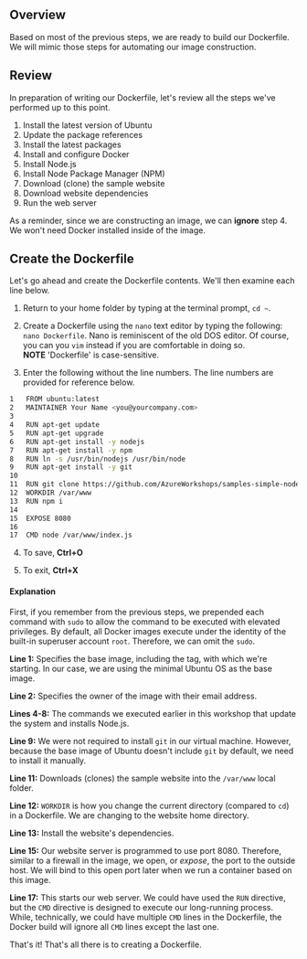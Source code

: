 ## Overview
Based on most of the previous steps, we are ready to build our Dockerfile.  We will mimic those steps for automating our image construction.

## Review
In preparation of writing our Dockerfile, let's review all the steps we've performed up to this point.

  1. Install the latest version of Ubuntu
  2. Update the package references
  3. Install the latest packages
  4. Install and configure Docker
  5. Install Node.js
  6. Install Node Package Manager (NPM)
  7. Download (clone) the sample website
  8. Download website dependencies
  9. Run the web server

As a reminder, since we are constructing an image, we can **ignore** step 4.  We won't need Docker installed inside of the image.

## Create the Dockerfile
Let's go ahead and create the Dockerfile contents.  We'll then examine each line below.

  1. Return to your home folder by typing at the terminal prompt, `cd ~`.

  2. Create a Dockerfile using the `nano` text editor by typing the following: `nano Dockerfile`.  Nano is reminiscent of the old DOS editor.  Of course, you can you `vim` instead if you are comfortable in doing so.  
  **NOTE** 'Dockerfile' is case-sensitive.  

  3. Enter the following without the line numbers. The line numbers are provided for reference below.
  ```bash
  1   FROM ubuntu:latest
  2   MAINTAINER Your Name <you@yourcompany.com>
  3
  4   RUN apt-get update
  5   RUN apt-get upgrade
  6   RUN apt-get install -y nodejs
  7   RUN apt-get install -y npm
  8   RUN ln -s /usr/bin/nodejs /usr/bin/node
  9   RUN apt-get install -y git
  10
  11  RUN git clone https://github.com/AzureWorkshops/samples-simple-nodejs-website.git /var/www
  12  WORKDIR /var/www
  13  RUN npm i
  14
  15  EXPOSE 8080
  16
  17  CMD node /var/www/index.js
  ```

  4. To save, **Ctrl+O**

  5. To exit, **Ctrl+X**

#### Explanation
First, if you remember from the previous steps, we prepended each command with `sudo` to allow the command to be executed with elevated privileges.  By default, all Docker images execute under the identity of the built-in superuser account `root`.  Therefore, we can omit the `sudo`.

**Line 1:** Specifies the base image, including the tag, with which we're starting. In our case, we are using the minimal Ubuntu OS as the base image.

**Line 2:** Specifies the owner of the image with their email address.

**Lines 4-8:** The commands we executed earlier in this workshop that update the system and installs Node.js.

**Line 9:** We were not required to install `git` in our virtual machine. However, because the base image of Ubuntu doesn't include `git` by default, we need to install it manually.

**Line 11:** Downloads (clones) the sample website into the `/var/www` local folder.

**Line 12:** `WORKDIR` is how you change the current directory (compared to `cd`) in a Dockerfile. We are changing to the website home directory.

**Line 13:** Install the website's dependencies.

**Line 15:** Our website server is programmed to use port 8080.  Therefore, similar to a firewall in the image, we open, or _expose_, the port to the outside host.  We will bind to this open port later when we run a container based on this image.

**Line 17:** This starts our web server.  We could have used the `RUN` directive, but the `CMD` directive is designed to execute our long-running process.  While, technically, we could have multiple `CMD` lines in the Dockerfile, the Docker build will ignore all `CMD` lines except the last one.

That's it! That's all there is to creating a Dockerfile.